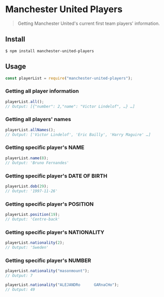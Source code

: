 # Manchester United Players

> Getting Manchester United's current first team players' information.

## Install

```
$ npm install manchester-united-players
```

## Usage

```js
const playerList = require("manchester-united-players");
```

### Getting all player information

```js
playerList.all();
// Output: [{"number": 2,"name": "Victor Lindelof", …} …]
```

### Getting all players' names

```js
playerList.allNames();
// Output: ['Victor Lindelof', 'Eric Bailly', 'Harry Maguire' …]
```

### Getting specific player's NAME

```js
playerList.name(8);
// Output: 'Bruno Fernandes'
```

### Getting specific player's DATE OF BIRTH

```js
playerList.dob(29);
// Output: '1997-11-26'
```

### Getting specific player's POSITION

```js
playerList.position(19);
// Output: 'Centre-back'
```

### Getting specific player's NATIONALITY

```js
playerList.nationality(2);
// Output: 'Sweden'
```

### Getting specific player's NUMBER

```js
playerList.nationality("masonmount");
// Output: 7

playerList.nationality("ALEJANDRo      GARnaCHo");
// Output: 49
```
